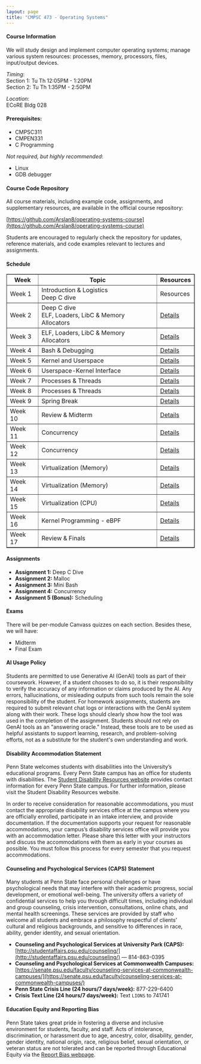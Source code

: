 ```yaml
---
layout: page
title: "CMPSC 473 - Operating Systems"
---
```


#### Course Information
We will study design and implement computer operating systems; manage various system resources: processes, memory, processors, files, input/output devices.

*Timing*: <br>
Section 1: Tu Th 12:05PM - 1:20PM <br>
Section 2: Tu Th 1:35PM - 2:50PM <br>

*Location*: <br>
ECoRE Bldg 028 

#### Prerequisites:
- CMPSC311
- CMPEN331
- C Programming

*Not required, but highly recommended*:
- Linux 
- GDB debugger

#### Course Code Repository

All course materials, including example code, assignments, and supplementary resources, are available in the official course repository:

[https://github.com/Arslan8/operating-systems-course](https://github.com/Arslan8/operating-systems-course)

Students are encouraged to regularly check the repository for updates, reference materials, and code examples relevant to lectures and assignments.


#### Schedule

<table border="1">
  <thead>
    <tr>
      <th>Week</th>
      <th>Topic</th>
      <th>Resources</th>
    </tr>
  </thead>
  <tbody>
    <tr>
      <td>Week 1</td>
      <td>Introduction & Logistics <br> Deep C dive</td>
      <td>Resources</td>
    </tr>
    <tr>
      <td>Week 2</td>
      <td> Deep C dive <br> ELF, Loaders, LibC & Memory Allocators  </td>
      <td><a href="#">Details</a></td>
    </tr>
    <tr>
      <td>Week 3</td>
      <td> ELF, Loaders, LibC & Memory Allocators</td>
      <td><a href="#">Details</a></td>
    </tr>
    <tr>
      <td>Week 4</td>
      <td>Bash & Debugging</td>
      <td><a href="#">Details</a></td>
    </tr>
    <tr>
      <td>Week 5</td>
      <td>Kernel and Userspace</td>
      <td><a href="#">Details</a></td>
    </tr>
    <tr>
      <td>Week 6</td>
      <td>Userspace-Kernel Interface</td>
      <td><a href="#">Details</a></td>
    </tr>
    <tr>
      <td>Week 7</td>
      <td>Processes & Threads</td>
      <td><a href="#">Details</a></td>
    </tr>
    <tr>
      <td>Week 8</td>
      <td>Processes & Threads</td>
      <td><a href="#">Details</a></td>
    </tr>
    <tr>
      <td>Week 9</td>
      <td>Spring Break</td>
      <td><a href="#">Details</a></td>
    </tr>
    <tr>
      <td>Week 10</td>
      <td>Review & Midterm</td>
      <td><a href="#">Details</a></td>
    </tr>
    <tr>
      <td>Week 11</td>
      <td>Concurrency</td>
      <td><a href="#">Details</a></td>
    </tr>
    <tr>
      <td>Week 12</td>
      <td>Concurrency</td>
      <td><a href="#">Details</a></td>
    </tr>
    <tr>
      <td>Week 13</td>
      <td>Virtualization (Memory)</td>
      <td><a href="#">Details</a></td>
    </tr>
    <tr>
      <td>Week 14</td>
      <td>Virtualization (Memory)</td>
      <td><a href="#">Details</a></td>
    </tr>
    <tr>
      <td>Week 15</td>
      <td>Virtualization (CPU)</td>
      <td><a href="#">Details</a></td>
    </tr>
    <tr>
      <td>Week 16</td>
      <td>Kernel Programming - eBPF </td>
      <td><a href="#">Details</a></td>
    </tr>
    <tr>
      <td>Week 17</td>
      <td>Review & Finals</td>
      <td><a href="#">Details</a></td>
    </tr>
  </tbody>
</table>



#### Assignments
- **Assignment 1:** Deep C Dive
- **Assignment 2:** Malloc
- **Assignment 3:** Mini Bash
- **Assignment 4:** Concurrency
- **Assignment 5 (Bonus):** Scheduling

#### Exams
There will be per-module Canvass quizzes on each section. Besides these, we will have:
- Midterm
- Final Exam


#### AI Usage Policy
Students are permitted to use Generative AI (GenAI) tools as part of their coursework. However, if a student chooses to do so, it is their responsibility to verify the accuracy of any information or claims produced by the AI. Any errors, hallucinations, or misleading outputs from such tools remain the sole responsibility of the student. For homework assignments, students are required to submit relevant chat logs or interactions with the GenAI system along with their work. These logs should clearly show how the tool was used in the completion of the assignment. Students should not rely on GenAI tools as an "answering oracle." Instead, these tools are to be used as helpful assistants to support learning, research, and problem-solving efforts, not as a substitute for the student's own understanding and work.


#### Disability Accommodation Statement

Penn State welcomes students with disabilities into the University’s educational programs. Every Penn State campus has an office for students with disabilities. The [Student Disability Resources website](https://studentaffairs.psu.edu/student-disability-resources) provides contact information for every Penn State campus. For further information, please visit the Student Disability Resources website.

In order to receive consideration for reasonable accommodations, you must contact the appropriate disability services office at the campus where you are officially enrolled, participate in an intake interview, and provide documentation. If the documentation supports your request for reasonable accommodations, your campus’s disability services office will provide you with an accommodation letter. Please share this letter with your instructors and discuss the accommodations with them as early in your courses as possible. You must follow this process for every semester that you request accommodations.



#### Counseling and Psychological Services (CAPS) Statement

Many students at Penn State face personal challenges or have psychological needs that may interfere with their academic progress, social development, or emotional well-being. The university offers a variety of confidential services to help you through difficult times, including individual and group counseling, crisis intervention, consultations, online chats, and mental health screenings. These services are provided by staff who welcome all students and embrace a philosophy respectful of clients’ cultural and religious backgrounds, and sensitive to differences in race, ability, gender identity, and sexual orientation.

- **Counseling and Psychological Services at University Park (CAPS):** [http://studentaffairs.psu.edu/counseling/](http://studentaffairs.psu.edu/counseling/) — 814-863-0395
- **Counseling and Psychological Services at Commonwealth Campuses:** [https://senate.psu.edu/faculty/counseling-services-at-commonwealth-campuses/](https://senate.psu.edu/faculty/counseling-services-at-commonwealth-campuses/)
- **Penn State Crisis Line (24 hours/7 days/week):** 877-229-6400
- **Crisis Text Line (24 hours/7 days/week):** Text `LIONS` to 741741



#### Education Equity and Reporting Bias

Penn State takes great pride in fostering a diverse and inclusive environment for students, faculty, and staff. Acts of intolerance, discrimination, or harassment due to age, ancestry, color, disability, gender, gender identity, national origin, race, religious belief, sexual orientation, or veteran status are not tolerated and can be reported through Educational Equity via the [Report Bias webpage](http://equity.psu.edu/reportbias/).
